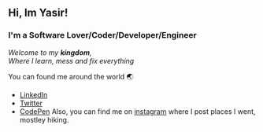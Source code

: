 
 ## Hi, Im Yasir! <br />
 ### I'm a Software Lover/Coder/Developer/Engineer 

  *Welcome to my **kingdom**, <br />
  Where I learn, mess and fix everything*
</header>


You can found me around the world :earth_asia:
- <a href="https://www.linkedin.com/in/yasirhasn9/">LinkedIn</a>
- <a href="https://twitter.com/HammYasir">Twitter</a>
- <a href="https://codepen.io/yasirhasn9">CodePen</a>
Also, you can find me on <a href="https://www.instagram.com/_yasirh/">instagram</a> where I post places I went, mostley hiking.

